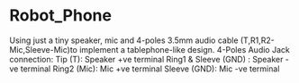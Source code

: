 # Robot_Phone
Using just a tiny speaker, mic and 4-poles 3.5mm audio cable (T,R1,R2-Mic,Sleeve-Mic)to implement a tablephone-like design.
4-Poles Audio Jack connection:
Tip (T): Speaker +ve terminal
Ring1 & Sleeve (GND) : Speaker -ve terminal
Ring2 (Mic): Mic +ve terminal
Sleeve (GND): Mic -ve terminal
